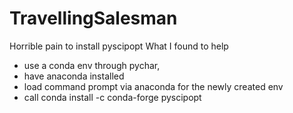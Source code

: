 # TravellingSalesman

Horrible pain to install pyscipopt
What I found to help
- use a conda env through pychar,
- have anaconda installed
- load command prompt via anaconda for the newly created env
- call  conda install -c conda-forge pyscipopt 